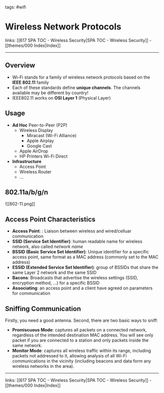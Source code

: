 tags: #wifi

# Wireless Network Protocols

links: [[617 SPA TOC - Wireless Security|SPA TOC - Wireless Security]] - [[themes/000 Index|Index]]

---

## Overview

- Wi-Fi stands for a family of wireless network protocols based on the **IEEE 802.11** family
- Each of these standards define **unique channels**. The channels available may be different by country!
- IEEE802.11 works on **OSI Layer 1** (Physical Layer)

## Usage

- **Ad Hoc** Peer-to-Peer (P2P)
	- Wireless Display
		- Miracast (Wi-Fi Alliance)
		- Apple Airplay
		- Google Cast
	- Apple AirDrop
	- HP Printers Wi-Fi Direct
- **Infrastructure**
	- Access Point
	- Wireless Router
	- ...

## 802.11a/b/g/n

![[802-11.png]]

## Access Point Characteristics

- **Access Point**: : Liaison between wireless and wired/celluar communication
- **SSID (Service Set Identifier)**: human readable name for wireless network, also called *network name*
- **BSSID (Basic Service Set Identifier)**: Unique identifier for a specific access point, same format as a MAC address (commonly set to the MAC address)
- **ESSID (Extended Service Set Identifier)**: group of BSSIDs that share the same Layer 2 network and the same SSID
- **Bacons**: Broadcasts that advertise the wireless settings (SSID, encryption method, ...) for a specific BSSID
- **Associating**: an access point and a client have agreed on parameters for communication

## Sniffing Communication

Firstly, you need a good antenna. Second, there are two basic ways to sniff:

- **Promiscuous Mode**: captures all packets on a connected network, regardless of the intended destination MAC address. You will see only packet if you are connected to a station and only packets inside the same network.
- **Monitor Mode**: captures all wireless traffic within its range, including packets not addressed to it, allowing analysis of all Wi-Fi communications in the vicinity (including beacons and data form any wireless networks in the area).

---
links: [[617 SPA TOC - Wireless Security|SPA TOC - Wireless Security]] - [[themes/000 Index|Index]]